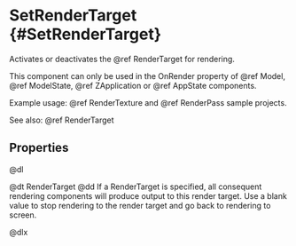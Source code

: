# SetRenderTarget {#SetRenderTarget}

Activates or deactivates the @ref RenderTarget for rendering.

This component can only be used in the OnRender property of @ref Model, @ref ModelState, @ref ZApplication or @ref AppState components.

Example usage: @ref RenderTexture and @ref RenderPass sample projects.

See also: @ref RenderTarget

## Properties

@dl

@dt RenderTarget
@dd If a RenderTarget is specified, all consequent rendering components will produce output to this render target. Use a blank value to stop rendering to the render target and go back to rendering to screen.

@dlx
